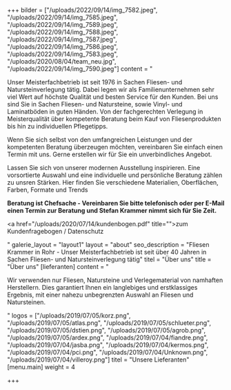 +++
bilder = ["/uploads/2022/09/14/img_7582.jpeg", "/uploads/2022/09/14/img_7585.jpeg", "/uploads/2022/09/14/img_7589.jpeg", "/uploads/2022/09/14/img_7588.jpeg", "/uploads/2022/09/14/img_7587.jpeg", "/uploads/2022/09/14/img_7586.jpeg", "/uploads/2022/09/14/img_7583.jpeg", "/uploads/2020/08/04/team_neu.jpg", "/uploads/2022/09/14/img_7590.jpeg"]
content = "<p>Unser Meisterfachbetrieb ist seit 1976 in Sachen Fliesen- und Natursteinverlegung tätig. Dabei legen wir als Familienunternehmen sehr viel Wert auf höchste Qualität und besten Service für den Kunden. Bei uns sind Sie in Sachen Fliesen- und Natursteine, sowie Vinyl- und Laminatböden in guten Händen. Von der fachgerechten Verlegung in Meisterqualität über kompetente Beratung beim Kauf von Fliesenprodukten bis hin zu individuellen Pflegetipps.</p><p>Wenn Sie sich selbst von den umfangreichen Leistungen und der kompetenten Beratung überzeugen möchten, vereinbaren Sie einfach einen Termin mit uns. Gerne erstellen wir für Sie ein unverbindliches Angebot.</p><p>Lassen Sie sich von unserer modernen Ausstellung inspirieren. Eine vorsortierte Auswahl und eine individuelle und persönliche Beratung zählen zu unsren Stärken. Hier finden Sie verschiedene Materialien, Oberflächen, Farben, Formate und Trends</p><p><strong>Beratung ist Chefsache - Vereinbaren Sie bitte telefonisch oder per E-Mail einen Termin zur Beratung und Stefan Krammer nimmt sich für Sie Zeit.</strong></p><p><a href=\"/uploads/2020/07/14/kundenbogen.pdf\" title=\"\">zum Kundenfragebogen / Datenschutz</a></p><p></p>"
galerie_layout = "layout1"
layout = "about"
seo_description = "Fliesen Krammer in Rohr - Unser Meisterfachbetrieb ist seit über 40 Jahren in Sachen Fliesen- und Natursteinverlegung tätig"
titel = "Über uns"
title = "Über uns"
[lieferanten]
content = "<p>Wir verwenden nur Fliesen, Natursteine und Verlegematerial von namhaften Herstellern. Dies garantiert Ihnen ein langlebiges und erstklassiges Ergebnis, mit einer nahezu unbegrenzten Auswahl an Fliesen und Natursteinen.</p>"
logos = ["/uploads/2019/07/05/korz.png", "/uploads/2019/07/05/atlas.png", "/uploads/2019/07/05/schlueter.png", "/uploads/2019/07/05/dstien.png", "/uploads/2019/07/05/agrob.png", "/uploads/2019/07/05/ardex.png", "/uploads/2019/07/04/fiandre.png", "/uploads/2019/07/04/jasba.png", "/uploads/2019/07/04/kermos.png", "/uploads/2019/07/04/pci.png", "/uploads/2019/07/04/Unknown.png", "/uploads/2019/07/04/villeroy.png"]
titel = "Unsere Lieferanten"
[menu.main]
weight = 4

+++

